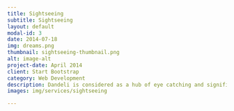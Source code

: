 ```yaml
---
title: Sightseeing
subtitle: Sightseeing
layout: default
modal-id: 3
date: 2014-07-18
img: dreams.png
thumbnail: sightseeing-thumbnail.png
alt: image-alt
project-date: April 2014
client: Start Bootstrap
category: Web Development
description: Dandeli is considered as a hub of eye catching and significant places to visit, these places increase the beauty of the Dandeli.
images: img/services/sightseeing

---
```

